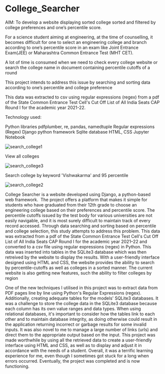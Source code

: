 # College_Searcher 

AIM: To develop a website displaying sorted college sorted and filtered by college preferences  and one’s percentile score.


For a science student aiming at engineering, at the time of counselling, it becomes difficult for one to select an engineering college and branch according to one’s percentile score in an exam like Joint Entrance Exam(JEE) or Maharashtra Common Entrance Test (MHT CET). 

A lot of time is consumed when we need to check every college website or search the college name in document containing percentile cutoffs of a round

This project intends to address this issue by searching and sorting data according to one’s percentile and college preference

This data was extracted to csv using regular expressions (regex) from a pdf of the State Common Entrance Test Cell's Cut Off List of All India Seats CAP Round I for the academic year 2021-22.

Technology used: 

Python libraries pdfplumber, re, pandas, namedtuple
Regular expressions (Regex)
Django python framework
Sqlite database 
HTML, CSS
Jupyter Notebook

![search_college1](https://user-images.githubusercontent.com/90515944/171365687-50d00edd-4b39-4bc6-8f22-d7a6bce7378e.png)

View all colleges 

![search_college3](https://user-images.githubusercontent.com/90515944/171365451-adf58ea2-725b-4557-9f5f-dace1ced05fb.png)

Search college by keyword 'Vishwakarma' and 95 percentile

![search_college2](https://user-images.githubusercontent.com/90515944/171365939-fb5638a2-4cb3-42be-a653-20409b46b7fc.png)


College Searcher is a website developed using Django, a python-based web framework.  The project offers a platform that makes it simple for students who have graduated from their 12th grade to choose an engineering college based on their preferences and percentile score. The percentile cutoffs issued by the test body for various universities are not easily navigable, and it is most surely difficult to maintain track of every record accessed. Through data searching and sorting based on percentile and college selection, this study attempts to address this problem. This data was extracted from a pdf of the State Common Entrance Test Cell's Cut Off List of All India Seats CAP Round I for the academic year 2021–22 and converted to a csv file using regular expressions (regex) in Python. This data was inserted into tables in the SQLite3 database which was then retreived by the website to display the results. With a user-friendly interface designed using HTML and CSS, the website provides the ability to search by percentile-cutoffs as well as colleges in a sorted manner. The current website is also getting new features, such the ability to filter colleges by region

One of the new techniques I utilised in this project was to extract data from PDF pages line by line using Python's Regular Expressions (regex). Additionally, creating adequate tables for the models' SQLite3 databases. It was a challenge to store the college data in the SQLite3 database because each column has its own value ranges and data types. When using relational databases, it's important to consider how the tables link to each other and to maintain database integrity, as doing otherwise could result in the application returning incorrect or garbage results for some invalid inputs. It was also novel to me to manage a large number of links (urls) and direct them to the appropriate output based on the input. This project was made worthwhile by using all the retrieved data to create a user-friendly interface using HTML and CSS, as well as to display and adjust it in accordance with the needs of a student. Overall, it was a terrific learning experience for me, even though I sometimes got stuck for a long when errors occurred. Eventually, the project was completed and is now functioning.

